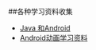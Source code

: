 ##各种学习资料收集

* [Java 和Android](https://github.com/GeniusVJR/LearningNotes)
* [Android动画学习资料](http://www.cnblogs.com/wondertwo/p/5295976.html)
